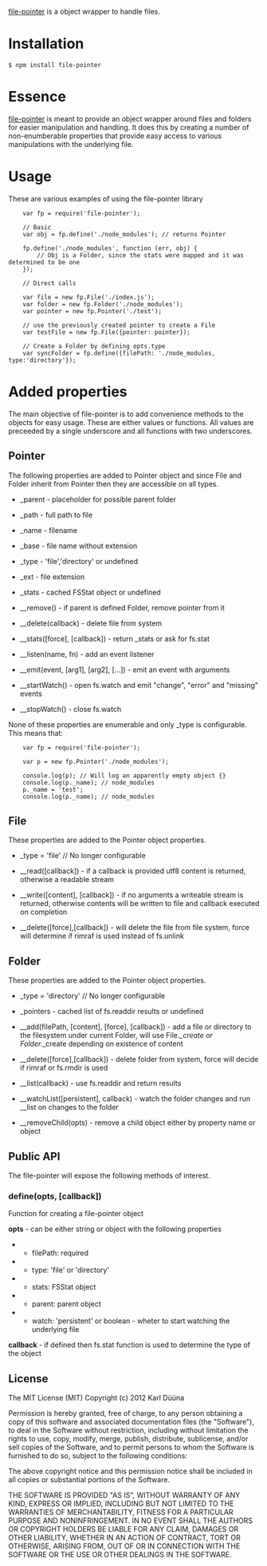 [file-pointer](https://github.com/DeadAlready/node-file-pointer) is a object wrapper to handle files.

# Installation

    $ npm install file-pointer

# Essence

[file-pointer](https://github.com/DeadAlready/node-file-pointer) is meant to provide an object wrapper
around files and folders for easier manipulation and handling. It does this by creating a number of non-enumberable
properties that provide easy access to various manipulations with the underlying file.

# Usage

These are various examples of using the file-pointer library

		var fp = require('file-pointer');

		// Basic
		var obj = fp.define('./node_modules'); // returns Pointer

		fp.define('./node_modules', function (err, obj) {
			// Obj is a Folder, since the stats were mapped and it was determined to be one
		});

		// Direct calls

		var file = new fp.File('./index.js');
		var folder = new fp.Folder('./node_modules');
		var pointer = new fp.Pointer('./test');

		// use the previously created pointer to create a File
		var testFile = new fp.File({pointer: pointer});

		// Create a Folder by defining opts.type
		var syncFolder = fp.define({filePath: './node_modules, type:'directory'});

# Added properties

The main objective of file-pointer is to add convenience methods to the objects for easy usage.
These are either values or functions. All values are preceeded by a single underscore and all functions with two underscores.

## Pointer

The following properties are added to Pointer object and since File and Folder inherit from Pointer then
they are accessible on all types.

* _parent - placeholder for possible parent folder
* _path - full path to file
* _name - filename
* _base - file name without extension
* _type - 'file','directory' or undefined
* _ext - file extension
* _stats - cached FSStat object or undefined

* __remove() - if parent is defined Folder, remove pointer from it
* __delete(callback) - delete file from system
* __stats([force], [callback]) - return _stats or ask for fs.stat
* __listen(name, fn) - add an event listener
* __emit(event, [arg1], [arg2], [...]) - emit an event with arguments
* __startWatch() - open fs.watch and emit "change", "error" and "missing" events
* __stopWatch() - close fs.watch

None of these properties are enumerable and only _type is configurable.
This means that:

		var fp = require('file-pointer');

		var p = new fp.Pointer('./node_modules');

		console.log(p); // Will log an apparently empty object {}
		console.log(p._name); // node_modules
		p._name = 'test';
		console.log(p._name); // node_modules

## File

These properties are added to the Pointer object properties.

* _type = 'file' // No longer configurable

* __read([callback]) - if a callback is provided utf8 content is returned, otherwise a readable stream
* __write([content], [callback]) - if no arguments a writeable stream is returned,
otherwise contents will be written to file and callback executed on completion
* __delete([force],[callback]) - will delete the file from file system, force will determine if rimraf is used instead of fs.unlink


## Folder

These properties are added to the Pointer object properties.

* _type = 'directory' // No longer configurable
* _pointers - cached list of fs.readdir results or undefined

* __add(filePath, [content], [force], [callback]) - add a file or directory to the filesystem under current Folder,
will use File._\_create or Folder._\_create depending on existence of content
* __delete([force],[callback]) - delete folder from system, force will decide if rimraf or fs.rmdir is used
* __list(callback) - use fs.readdir and return results
* __watchList([persistent], callback) - watch the folder changes and run __list on changes to the folder
* __removeChild(opts) - remove a child object either by property name or object


## Public API

The file-pointer will expose the following methods of interest.

### define(opts, [callback])

Function for creating a file-pointer object

__opts__ - can be either string or object with the following properties
* - filePath: required
* - type: 'file' or 'directory'
* - stats: FSStat object
* - parent: parent object
* - watch: 'persistent' or boolean - wheter to start watching the underlying file

__callback__ - if defined then fs.stat function is used to determine the type of the object

## License

The MIT License (MIT)
Copyright (c) 2012 Karl Düüna

Permission is hereby granted, free of charge, to any person obtaining a copy of
this software and associated documentation files (the "Software"), to deal in
the Software without restriction, including without limitation the rights to
use, copy, modify, merge, publish, distribute, sublicense, and/or sell copies of
the Software, and to permit persons to whom the Software is furnished to do so,
subject to the following conditions:

The above copyright notice and this permission notice shall be included in all
copies or substantial portions of the Software.

THE SOFTWARE IS PROVIDED "AS IS", WITHOUT WARRANTY OF ANY KIND, EXPRESS OR
IMPLIED, INCLUDING BUT NOT LIMITED TO THE WARRANTIES OF MERCHANTABILITY,
FITNESS FOR A PARTICULAR PURPOSE AND NONINFRINGEMENT. IN NO EVENT SHALL THE
AUTHORS OR COPYRIGHT HOLDERS BE LIABLE FOR ANY CLAIM, DAMAGES OR OTHER
LIABILITY, WHETHER IN AN ACTION OF CONTRACT, TORT OR OTHERWISE, ARISING FROM,
OUT OF OR IN CONNECTION WITH THE SOFTWARE OR THE USE OR OTHER DEALINGS IN THE
SOFTWARE.